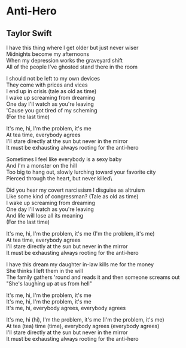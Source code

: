 # Anti-Hero
## Taylor Swift

I have this thing where I get older but just never wiser\
Midnights become my afternoons\
When my depression works the graveyard shift\
All of the people I've ghosted stand there in the room

I should not be left to my own devices\
They come with prices and vices\
I end up in crisis (tale as old as time)\
I wake up screaming from dreaming\
One day I'll watch as you're leaving\
'Cause you got tired of my scheming\
(For the last time)

It's me, hi, I'm the problem, it's me\
At tea time, everybody agrees\
I'll stare directly at the sun but never in the mirror\
It must be exhausting always rooting for the anti-hero

Sometimes I feel like everybody is a sexy baby\
And I'm a monster on the hill\
Too big to hang out, slowly lurching toward your favorite city\
Pierced through the heart, but never killed\

Did you hear my covert narcissism I disguise as altruism\
Like some kind of congressman? (Tale as old as time)\
I wake up screaming from dreaming\
One day I'll watch as you're leaving\
And life will lose all its meaning\
(For the last time)

It's me, hi, I'm the problem, it's me (I'm the problem, it's me)\
At tea time, everybody agrees\
I'll stare directly at the sun but never in the mirror\
It must be exhausting always rooting for the anti-hero

I have this dream my daughter in-law kills me for the money\
She thinks I left them in the will\
The family gathers 'round and reads it and then someone screams out\
"She's laughing up at us from hell"

It's me, hi, I'm the problem, it's me\
It's me, hi, I'm the problem, it's me\
It's me, hi, everybody agrees, everybody agrees

It's me, hi (hi), I'm the problem, it's me (I'm the problem, it's me)\
At tea (tea) time (time), everybody agrees (everybody agrees)\
I'll stare directly at the sun but never in the mirror\
It must be exhausting always rooting for the anti-hero